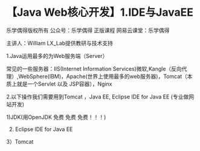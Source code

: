 

# 【Java Web核心开发】1.IDE与JavaEE

乐学偶得版权所有  公众号：乐学偶得  正版课程 网易云课堂：乐学偶得 

主讲人：William  LX_Lab提供教研与技术支持



1.Java运用最多的为Web服务端（Server）

常见的一些服务器：IIS(Internet Information Services)微软,Kangle（反向代理）,WebSphere(IBM)，Apache(世界上使用最多的web服务器)，Tomcat（本质上就是一个Servlet 以及 JSP容器），Nginx



2.以下操作我们需要用到Tomcat ，Java EE, Eclipse IDE for Java EE  (专业做网站开发)

1)JDK(用OpenJDK 免费 免费 免费！！！)

2) Eclipse IDE for Java EE 

3）Tomcat 